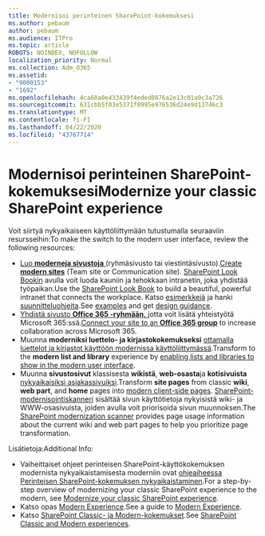 ```yaml
---
title: Modernisoi perinteinen SharePoint-kokemuksesi
ms.author: pebaum
author: pebaum
ms.audience: ITPro
ms.topic: article
ROBOTS: NOINDEX, NOFOLLOW
localization_priority: Normal
ms.collection: Adm_O365
ms.assetid:
- "9000153"
- "1692"
ms.openlocfilehash: 4ca60a0e433439f4eded0876a2e13c01a9c3a726
ms.sourcegitcommit: 631cbb5f03e5371f0995e976536d24e9d13746c3
ms.translationtype: MT
ms.contentlocale: fi-FI
ms.lasthandoff: 04/22/2020
ms.locfileid: "43767714"
---
```

# <a name="modernize-your-classic-sharepoint-experience"></a><span data-ttu-id="f512a-102">Modernisoi perinteinen SharePoint-kokemuksesi</span><span class="sxs-lookup"><span data-stu-id="f512a-102">Modernize your classic SharePoint experience</span></span>

<span data-ttu-id="f512a-103">Voit siirtyä nykyaikaiseen käyttöliittymään tutustumalla seuraaviin resursseihin:</span><span class="sxs-lookup"><span data-stu-id="f512a-103">To make the switch to the modern user interface, review the following resources:</span></span>

- <span data-ttu-id="f512a-104">[Luo **moderneja sivustoja** ](https://support.office.com/article/create-a-team-site-in-sharepoint-ef10c1e7-15f3-42a3-98aa-b5972711777d) (ryhmäsivusto tai viestintäsivusto).</span><span class="sxs-lookup"><span data-stu-id="f512a-104">[Create **modern sites**](https://support.office.com/article/create-a-team-site-in-sharepoint-ef10c1e7-15f3-42a3-98aa-b5972711777d) (Team site or Communication site).</span></span> <span data-ttu-id="f512a-105">[SharePoint Look Bookin](https://lookbook.microsoft.com/assets/SharePoint_lookbook_2019.pdf) avulla voit luoda kauniin ja tehokkaan intranetin, joka yhdistää työpaikan.</span><span class="sxs-lookup"><span data-stu-id="f512a-105">Use the [SharePoint Look Book](https://lookbook.microsoft.com/assets/SharePoint_lookbook_2019.pdf) to build a beautiful, powerful intranet that connects the workplace.</span></span> <span data-ttu-id="f512a-106">Katso [esimerkkejä](https://lookbook.microsoft.com/) ja hanki [suunnitteluohjeita](https://spdesign.azurewebsites.net/).</span><span class="sxs-lookup"><span data-stu-id="f512a-106">See [examples](https://lookbook.microsoft.com/) and get [design guidance](https://spdesign.azurewebsites.net/).</span></span>
- <span data-ttu-id="f512a-107">[Yhdistä sivusto **Office 365 -ryhmään,** ](https://docs.microsoft.com/sharepoint/dev/transform/modernize-connect-to-office365-group) jotta voit lisätä yhteistyötä Microsoft 365:ssä.</span><span class="sxs-lookup"><span data-stu-id="f512a-107">[Connect your site to an **Office 365 group**](https://docs.microsoft.com/sharepoint/dev/transform/modernize-connect-to-office365-group) to increase collaboration across Microsoft 365.</span></span>
- <span data-ttu-id="f512a-108">Muunna **moderniksi luettelo- ja kirjastokokemukseksi** [ottamalla luettelot ja kirjastot käyttöön modernissa käyttöliittymässä](https://docs.microsoft.com/sharepoint/dev/transform/modernize-userinterface-lists-and-libraries).</span><span class="sxs-lookup"><span data-stu-id="f512a-108">Transform to the **modern list and library** experience by [enabling lists and libraries to show in the modern user interface](https://docs.microsoft.com/sharepoint/dev/transform/modernize-userinterface-lists-and-libraries).</span></span>
- <span data-ttu-id="f512a-109">Muunna **sivustosivut** klassisesta **wikistä**, **web-osasta**ja **kotisivuista** [nykyaikaisiksi asiakassivuiksi](https://docs.microsoft.com/sharepoint/dev/transform/modernize-userinterface-site-pages).</span><span class="sxs-lookup"><span data-stu-id="f512a-109">Transform **site pages** from classic **wiki**, **web part**, and **home** pages into [modern client-side pages](https://docs.microsoft.com/sharepoint/dev/transform/modernize-userinterface-site-pages).</span></span> <span data-ttu-id="f512a-110">[SharePoint-modernisointiskanneri](https://docs.microsoft.com/sharepoint/dev/transform/modernize-scanner) sisältää sivun käyttötietoja nykyisistä wiki- ja WWW-osasivuista, joiden avulla voit priorisoida sivun muunnoksen.</span><span class="sxs-lookup"><span data-stu-id="f512a-110">The [SharePoint modernization scanner](https://docs.microsoft.com/sharepoint/dev/transform/modernize-scanner) provides page usage information about the current wiki and web part pages to help you prioritize page transformation.</span></span>

<span data-ttu-id="f512a-111">Lisätietoja:</span><span class="sxs-lookup"><span data-stu-id="f512a-111">Additional Info:</span></span>

- <span data-ttu-id="f512a-112">Vaiheittaiset ohjeet perinteisen SharePoint-käyttökokemuksen modernista nykyaikaistamisesta moderniin ovat [ohjeaiheessa Perinteisen SharePoint-kokemuksen nykyaikaistaminen](https://docs.microsoft.com/sharepoint/dev/transform/modernize-classic-sites).</span><span class="sxs-lookup"><span data-stu-id="f512a-112">For a step-by-step overview of modernizing your classic SharePoint experience to the modern, see [Modernize your classic SharePoint experience](https://docs.microsoft.com/sharepoint/dev/transform/modernize-classic-sites).</span></span>
- <span data-ttu-id="f512a-113">Katso opas [Modern Experience](https://docs.microsoft.com/sharepoint/guide-to-sharepoint-modern-experience).</span><span class="sxs-lookup"><span data-stu-id="f512a-113">See a guide to [Modern Experience](https://docs.microsoft.com/sharepoint/guide-to-sharepoint-modern-experience).</span></span>
- <span data-ttu-id="f512a-114">Katso [SharePoint Classic- ja Modern-kokemukset](https://support.office.com/article/sharepoint-classic-and-modern-experiences-5725c103-505d-4a6e-9350-300d3ec7d73f).</span><span class="sxs-lookup"><span data-stu-id="f512a-114">See [SharePoint Classic and Modern experiences](https://support.office.com/article/sharepoint-classic-and-modern-experiences-5725c103-505d-4a6e-9350-300d3ec7d73f).</span></span>
